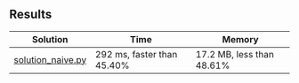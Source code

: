 ## Results
Solution | Time | Memory
---------|------|-------
[solution_naive.py](solution_naive.py) | 292 ms, faster than 45.40% | 17.2 MB, less than 48.61%
